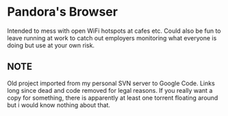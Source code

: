 # Pandora's Browser

Intended to mess with open WiFi hotspots at cafes etc. Could also be fun to leave running at work to catch out employers monitoring what everyone is doing but use at your own risk.

NOTE
----

Old project imported from my personal SVN server to Google Code. Links long since dead and code removed for legal reasons. If you really want a copy for something, there is apparently at least one torrent floating around but i would know nothing about that.
